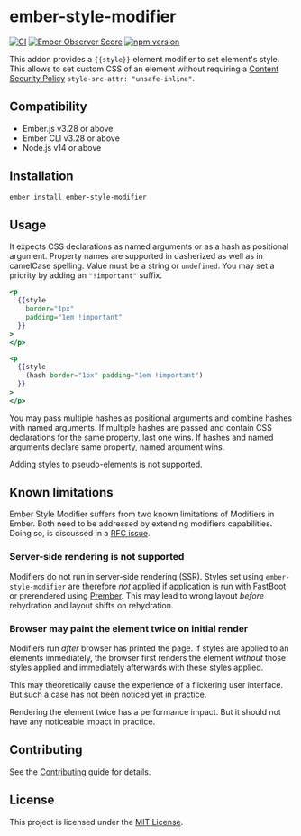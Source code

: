 # ember-style-modifier

[![CI](https://github.com/jelhan/ember-style-modifier/workflows/CI/badge.svg)](https://github.com/jelhan/ember-style-modifier/actions?query=workflow%3ACI)
[![Ember Observer Score](http://emberobserver.com/badges/ember-style-modifier.svg)](http://emberobserver.com/addons/ember-style-modifier)
[![npm version](https://badge.fury.io/js/ember-style-modifier.svg)](https://badge.fury.io/js/ember-style-modifier)

This addon provides a `{{style}}` element modifier to set element's style.
This allows to set custom CSS of an element without requiring a [Content Security Policy](https://content-security-policy.com/) `style-src-attr: "unsafe-inline"`.

## Compatibility

* Ember.js v3.28 or above
* Ember CLI v3.28 or above
* Node.js v14 or above

## Installation

```sh
ember install ember-style-modifier
```

## Usage

It expects CSS declarations as named arguments or as a hash as positional
argument. Property names are supported in dasherized as well as in camelCase
spelling. Value must be a string or `undefined`. You may set a priority by
adding an `"!important"` suffix.

```hbs
<p
  {{style
    border="1px"
    padding="1em !important"
  }}
>
</p>

<p
  {{style
    (hash border="1px" padding="1em !important")
  }}
>
</p>
```

You may pass multiple hashes as positional arguments and combine hashes
with named arguments. If multiple hashes are passed and contain CSS
declarations for the same property, last one wins. If hashes and named
arguments declare same property, named argument wins.

Adding styles to pseudo-elements is not supported.

## Known limitations

Ember Style Modifier suffers from two known limitations of Modifiers
in Ember. Both need to be addressed by extending modifiers capabilities.
Doing so, is discussed in a [RFC issue](https://github.com/emberjs/rfcs/issues/652).

### Server-side rendering is not supported

Modifiers do not run in server-side rendering (SSR). Styles set using
`ember-style-modifier` are therefore _not_ applied if application is
run with [FastBoot](http://ember-fastboot.com/) or prerendered using
[Prember](https://github.com/ef4/prember). This may lead to wrong
layout _before_ rehydration and layout shifts on rehydration.

### Browser may paint the element twice on initial render

Modifiers run _after_ browser has printed the page. If styles are
applied to an elements immediately, the browser first renders the
element _without_ those styles applied and immediately afterwards
with these styles applied.

This may theoretically cause the experience of a flickering user
interface. But such a case has not been noticed yet in practice.

Rendering the element twice has a performance impact. But it should
not have any noticeable impact in practice.

## Contributing

See the [Contributing](CONTRIBUTING.md) guide for details.

## License

This project is licensed under the [MIT License](LICENSE.md).
